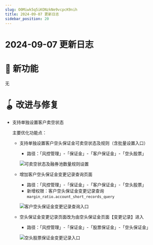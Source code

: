```yaml
---
slug: O0Miwk5q5iKONzkNe9vcpcK9nih
title: 2024-09-07 更新日志
sidebar_position: 20
---
```



# 2024-09-07 更新日志


# 🎉 新功能


无


# 🪀 改进与修复

- 支持单独设置客户卖空状态

    主要优化功能点：

    - 支持单独设置客户空头保证金可卖空状态及规则（含批量设置入口）
        - 路径：「风控管理」-「保证金」-「客户保证金」-「空头股票」

        ![可卖空状态及融券池数量规则设置](/assets/00d7429a941ad89cf294e3be4701e6ce.png)

    - 增加客户空头保证金变更记录查询页面
        - 路径：「风控管理」-「保证金」-「客户保证金」-「空头股票」
        - 新增权限：客户空头保证金变更记录查询 `margin_ratio.account_short_records_query`

        ![客户空头保证金变更记录查询入口](/assets/eeffae10f1631bfaee6368f723de2516.png)

    - 空头保证金变更记录页面改为由空头保证金页面【变更记录】进入
        - 路径：「风控管理」-「保证金」-「股票保证金」-「空头保证金」

        ![空头股票保证金变更记录入口](/assets/e93c66e93a1e3483760369b72a073c07.png)

